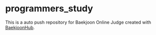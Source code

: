 # programmers_study
This is a auto push repository for Baekjoon Online Judge created with [BaekjoonHub](https://github.com/BaekjoonHub/BaekjoonHub).
